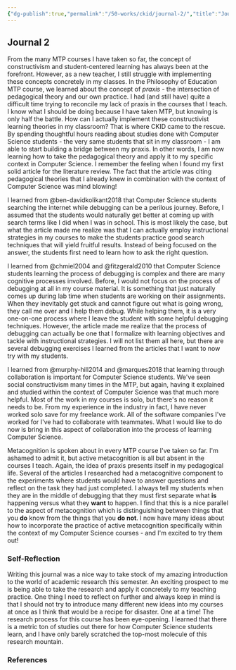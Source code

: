 ```yaml
---
{"dg-publish":true,"permalink":"/50-works/ckid/journal-2/","title":"Journal 2","created":"2024-08-31","updated":"2024-09-13"}
---
```



## Journal 2

From the many MTP courses I have taken so far, the concept of constructivism and student-centered learning has always been at the forefront. However, as a new teacher, I still struggle with implementing these concepts concretely in my classes. In the Philosophy of Education MTP course, we learned about the concept of _praxis_ - the intersection of pedagogical theory and our own practice. I had (and still have) quite a difficult time trying to reconcile my lack of praxis in the courses that I teach. I know what I should be doing because I have taken MTP, but knowing is only half the battle. How can I actually implement these constructivist learning theories in my classroom? That is where CKID came to the rescue. By spending thoughtful hours reading about studies done with Computer Science students - the very same students that sit in my classroom - I am able to start building a bridge between my praxis. In other words, I am now learning how to take the pedagogical theory and apply it to my specific context in Computer Science. I remember the feeling when I found my first solid article for the literature review. The fact that the article was citing pedagogical theories that I already knew in combination with the context of Computer Science was mind blowing!

I learned from @ben-davidkolikant2018 that Computer Science students searching the internet while debugging can be a perilous journey. Before, I assumed that the students would naturally get better at coming up with search terms like I did when I was in school. This is most likely the case, but what the article made me realize was that I can actually employ instructional strategies in my courses to make the students practice good search techniques that will yield fruitful results. Instead of being focused on the answer, the students first need to learn how to ask the right question.

I learned from @chmiel2004 and @fitzgerald2010 that Computer Science students learning the process of debugging is complex and there are many cognitive processes involved. Before, I would not focus on the process of debugging at all in my course material. It is something that just naturally comes up during lab time when students are working on their assignments. When they inevitably get stuck and cannot figure out what is going wrong, they call me over and I help them debug. While helping them, it is a very one-on-one process where I leave the student with some helpful debugging techniques. However, the article made me realize that the process of debugging can actually be one that I formalize with learning objectives and tackle with instructional strategies. I will not list them all here, but there are several debugging exercises I learned from the articles that I want to now try with my students.

I learned from @murphy-hill2014 and @marques2018 that learning through collaboration is important for Computer Science students. We've seen social constructivism many times in the MTP, but again, having it explained and studied within the context of Computer Science was that much more helpful. Most of the work in my courses is solo, but there's no reason it needs to be. From my experience in the industry in fact, I have never worked solo save for my freelance work. All of the software companies I've worked for I've had to collaborate with teammates. What I would like to do now is bring in this aspect of collaboration into the process of learning Computer Science.

Metacognition is spoken about in every MTP course I've taken so far. I'm ashamed to admit it, but active metacognition is all but absent in the courses I teach. Again, the idea of praxis presents itself in my pedagogical life. Several of the articles I researched had a metacognitive component to the experiments where students would have to answer questions and reflect on the task they had just completed. I always tell my students when they are in the middle of debugging that they must first separate what **is** happening versus what they **want** to happen. I find that this is a nice parallel to the aspect of metacognition which is distinguishing between things that you **do** know from the things that you **do not**. I now have many ideas about how to incorporate the practice of active metacognition specifically within the context of my Computer Science courses - and I'm excited to try them out!

### Self-Reflection

Writing this journal was a nice way to take stock of my amazing introduction to the world of academic research this semester. An exciting prospect to me is being able to take the research and apply it concretely to my teaching practice. One thing I need to reflect on further and always keep in mind is that I should not try to introduce many different new ideas into my courses at once as I think that would be a recipe for disaster. One at a time! The research process for this course has been eye-opening. I learned that there is a metric ton of studies out there for how Computer Science students learn, and I have only barely scratched the top-most molecule of this research mountain.

### References
